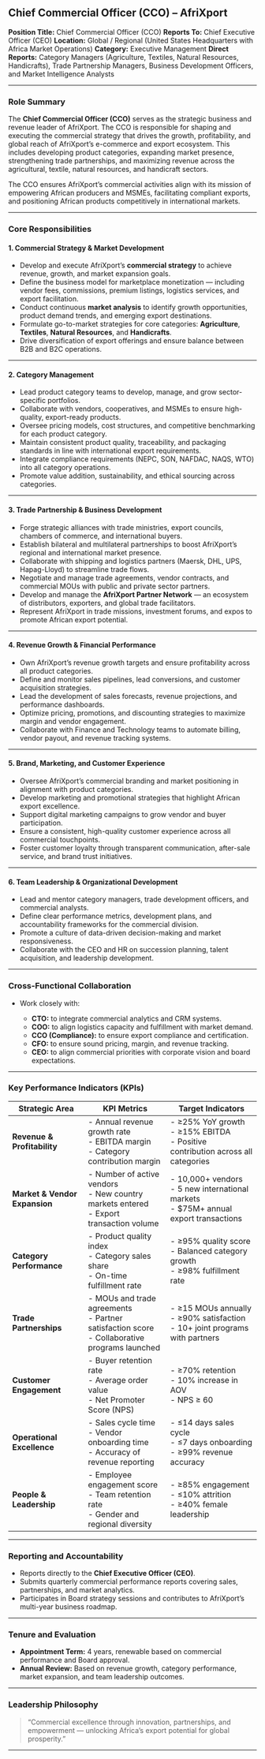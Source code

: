 ## **Chief Commercial Officer (CCO) – AfriXport**

**Position Title:** Chief Commercial Officer (CCO)
**Reports To:** Chief Executive Officer (CEO)
**Location:** Global / Regional (United States Headquarters with Africa Market Operations)
**Category:** Executive Management
**Direct Reports:** Category Managers (Agriculture, Textiles, Natural Resources, Handicrafts), Trade Partnership Managers, Business Development Officers, and Market Intelligence Analysts

---

### **Role Summary**

The **Chief Commercial Officer (CCO)** serves as the strategic business and revenue leader of AfriXport. The CCO is responsible for shaping and executing the commercial strategy that drives the growth, profitability, and global reach of AfriXport’s e-commerce and export ecosystem. This includes developing product categories, expanding market presence, strengthening trade partnerships, and maximizing revenue across the agricultural, textile, natural resources, and handicraft sectors.

The CCO ensures AfriXport’s commercial activities align with its mission of empowering African producers and MSMEs, facilitating compliant exports, and positioning African products competitively in international markets.

---

### **Core Responsibilities**

#### **1. Commercial Strategy & Market Development**

* Develop and execute AfriXport’s **commercial strategy** to achieve revenue, growth, and market expansion goals.
* Define the business model for marketplace monetization — including vendor fees, commissions, premium listings, logistics services, and export facilitation.
* Conduct continuous **market analysis** to identify growth opportunities, product demand trends, and emerging export destinations.
* Formulate go-to-market strategies for core categories: **Agriculture**, **Textiles**, **Natural Resources**, and **Handicrafts**.
* Drive diversification of export offerings and ensure balance between B2B and B2C operations.

---

#### **2. Category Management**

* Lead product category teams to develop, manage, and grow sector-specific portfolios.
* Collaborate with vendors, cooperatives, and MSMEs to ensure high-quality, export-ready products.
* Oversee pricing models, cost structures, and competitive benchmarking for each product category.
* Maintain consistent product quality, traceability, and packaging standards in line with international export requirements.
* Integrate compliance requirements (NEPC, SON, NAFDAC, NAQS, WTO) into all category operations.
* Promote value addition, sustainability, and ethical sourcing across categories.

---

#### **3. Trade Partnership & Business Development**

* Forge strategic alliances with trade ministries, export councils, chambers of commerce, and international buyers.
* Establish bilateral and multilateral partnerships to boost AfriXport’s regional and international market presence.
* Collaborate with shipping and logistics partners (Maersk, DHL, UPS, Hapag-Lloyd) to streamline trade flows.
* Negotiate and manage trade agreements, vendor contracts, and commercial MOUs with public and private sector partners.
* Develop and manage the **AfriXport Partner Network** — an ecosystem of distributors, exporters, and global trade facilitators.
* Represent AfriXport in trade missions, investment forums, and expos to promote African export potential.

---

#### **4. Revenue Growth & Financial Performance**

* Own AfriXport’s revenue growth targets and ensure profitability across all product categories.
* Define and monitor sales pipelines, lead conversions, and customer acquisition strategies.
* Lead the development of sales forecasts, revenue projections, and performance dashboards.
* Optimize pricing, promotions, and discounting strategies to maximize margin and vendor engagement.
* Collaborate with Finance and Technology teams to automate billing, vendor payout, and revenue tracking systems.

---

#### **5. Brand, Marketing, and Customer Experience**

* Oversee AfriXport’s commercial branding and market positioning in alignment with product categories.
* Develop marketing and promotional strategies that highlight African export excellence.
* Support digital marketing campaigns to grow vendor and buyer participation.
* Ensure a consistent, high-quality customer experience across all commercial touchpoints.
* Foster customer loyalty through transparent communication, after-sale service, and brand trust initiatives.

---

#### **6. Team Leadership & Organizational Development**

* Lead and mentor category managers, trade development officers, and commercial analysts.
* Define clear performance metrics, development plans, and accountability frameworks for the commercial division.
* Promote a culture of data-driven decision-making and market responsiveness.
* Collaborate with the CEO and HR on succession planning, talent acquisition, and leadership development.

---

### **Cross-Functional Collaboration**

* Work closely with:

  * **CTO:** to integrate commercial analytics and CRM systems.
  * **COO:** to align logistics capacity and fulfillment with market demand.
  * **CCO (Compliance):** to ensure export compliance and certification.
  * **CFO:** to ensure sound pricing, margin, and revenue tracking.
  * **CEO:** to align commercial priorities with corporate vision and board expectations.

---

### **Key Performance Indicators (KPIs)**

| **Strategic Area**            | **KPI Metrics**                                                                                  | **Target Indicators**                                                                    |
| ----------------------------- | ------------------------------------------------------------------------------------------------ | ---------------------------------------------------------------------------------------- |
| **Revenue & Profitability**   | - Annual revenue growth rate<br>- EBITDA margin<br>- Category contribution margin                | - ≥25% YoY growth<br>- ≥15% EBITDA<br>- Positive contribution across all categories      |
| **Market & Vendor Expansion** | - Number of active vendors<br>- New country markets entered<br>- Export transaction volume       | - 10,000+ vendors<br>- 5 new international markets<br>- $75M+ annual export transactions |
| **Category Performance**      | - Product quality index<br>- Category sales share<br>- On-time fulfillment rate                  | - ≥95% quality score<br>- Balanced category growth<br>- ≥98% fulfillment rate            |
| **Trade Partnerships**        | - MOUs and trade agreements<br>- Partner satisfaction score<br>- Collaborative programs launched | - ≥15 MOUs annually<br>- ≥90% satisfaction<br>- 10+ joint programs with partners         |
| **Customer Engagement**       | - Buyer retention rate<br>- Average order value<br>- Net Promoter Score (NPS)                    | - ≥70% retention<br>- 10% increase in AOV<br>- NPS ≥ 60                                  |
| **Operational Excellence**    | - Sales cycle time<br>- Vendor onboarding time<br>- Accuracy of revenue reporting                | - ≤14 days sales cycle<br>- ≤7 days onboarding<br>- ≥99% revenue accuracy                |
| **People & Leadership**       | - Employee engagement score<br>- Team retention rate<br>- Gender and regional diversity          | - ≥85% engagement<br>- ≤10% attrition<br>- ≥40% female leadership                        |

---

### **Reporting and Accountability**

* Reports directly to the **Chief Executive Officer (CEO)**.
* Submits quarterly commercial performance reports covering sales, partnerships, and market analytics.
* Participates in Board strategy sessions and contributes to AfriXport’s multi-year business roadmap.

---

### **Tenure and Evaluation**

* **Appointment Term:** 4 years, renewable based on commercial performance and Board approval.
* **Annual Review:** Based on revenue growth, category performance, market expansion, and team leadership outcomes.

---

### **Leadership Philosophy**

> “Commercial excellence through innovation, partnerships, and empowerment — unlocking Africa’s export potential for global prosperity.”

---


